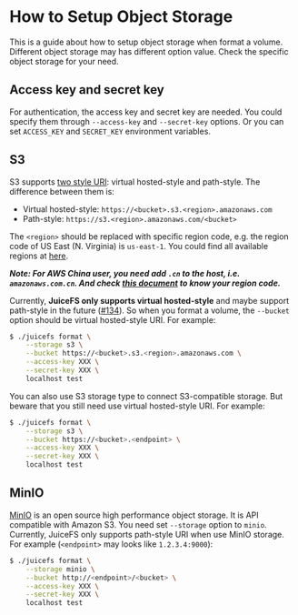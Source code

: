# How to Setup Object Storage

This is a guide about how to setup object storage when format a volume. Different object storage may has different option value. Check the specific object storage for your need.

## Access key and secret key

For authentication, the access key and secret key are needed. You could specify them through `--access-key` and `--secret-key` options. Or you can set `ACCESS_KEY` and `SECRET_KEY` environment variables.

## S3

S3 supports [two style URI](https://docs.aws.amazon.com/AmazonS3/latest/dev/VirtualHosting.html): virtual hosted-style and path-style. The difference between them is:

- Virtual hosted-style: `https://<bucket>.s3.<region>.amazonaws.com`
- Path-style: `https://s3.<region>.amazonaws.com/<bucket>`

The `<region>` should be replaced with specific region code, e.g. the region code of US East (N. Virginia) is `us-east-1`. You could find all available regions at [here](https://docs.aws.amazon.com/AWSEC2/latest/UserGuide/using-regions-availability-zones.html#concepts-available-regions).

***Note: For AWS China user, you need add `.cn` to the host, i.e. `amazonaws.com.cn`. And check [this document](https://docs.amazonaws.cn/en_us/aws/latest/userguide/endpoints-arns.html) to know your region code.***

Currently, **JuiceFS only supports virtual hosted-style** and maybe support path-style in the future ([#134](https://github.com/juicedata/juicefs/issues/134)). So when you format a volume, the `--bucket` option should be virtual hosted-style URI. For example:

```bash
$ ./juicefs format \
    --storage s3 \
    --bucket https://<bucket>.s3.<region>.amazonaws.com \
    --access-key XXX \
    --secret-key XXX \
    localhost test
```

You can also use S3 storage type to connect S3-compatible storage. But beware that you still need use virtual hosted-style URI. For example:

```bash
$ ./juicefs format \
    --storage s3 \
    --bucket https://<bucket>.<endpoint> \
    --access-key XXX \
    --secret-key XXX \
    localhost test
```

## MinIO

[MinIO](https://min.io) is an open source high performance object storage. It is API compatible with Amazon S3. You need set `--storage` option to `minio`. Currently, JuiceFS only supports path-style URI when use MinIO storage. For example (`<endpoint>` may looks like `1.2.3.4:9000`):

```bash
$ ./juicefs format \
    --storage minio \
    --bucket http://<endpoint>/<bucket> \
    --access-key XXX \
    --secret-key XXX \
    localhost test
```

